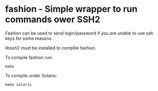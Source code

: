 
# fashion - Simple wrapper to run commands ower SSH2
Fashion can be used to send login/password if you are unable to use ssh keys for some reasons.

libssh2 must be installed to complile fashion.

To compile fashion run:

```make```

To compile under Solaris:

```make solaris```
